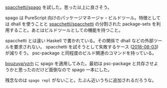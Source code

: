 [spacchetti/spago][] を試した。思った以上に良さそう。

spago は PureScript 向けのパッケージマネージャ・ビルドツール。特徴としては dhall を使うことと [spacchetti/spacchetti][] の分割された package-sets を利用すること。あとはビルドツールとしての機能を持つこと。

spacchetti とは違い Haskell で書かれている。その関係で dhall などの外部ツールを要求されない。 spacchetti を試そうとして失敗するケース ([2018-08-03][]) が減りそう。 psc-package と同程度のビルド関連のコマンドを持っている。

[bouzuya/yzrh][] に spago を適用してみた。最初は psc-package と共存させようかと思ったのだけど面倒なので spago 一本にした。

残念なのは `spago repl` がないこと。たぶん近いうちに追加されるだろうな。

[2018-08-03]: https://blog.bouzuya.net/2018/08/03/
[bouzuya/yzrh]: https://github.com/bouzuya/yzrh
[spacchetti/spacchetti]: https://github.com/spacchetti/spacchetti
[spacchetti/spago]: https://github.com/spacchetti/spago
